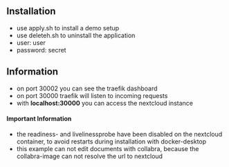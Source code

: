 ## Installation

- use apply.sh to install a demo setup
- use deleteh.sh to uninstall the application
- user: user
- password: secret

## Information

- on port 30002 you can see the traefik dashboard
- on port 30000 traefik will listen to incoming requests
- with **localhost:30000** you can access the nextcloud instance

#### Important Information

- the readiness- and livelinessprobe have been disabled on the nextcloud container, to avoid restarts during installation with docker-desktop
- this example can not edit documents with collabra, because the collabra-image can not resolve the url to nextcloud

